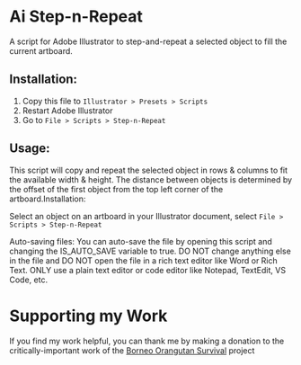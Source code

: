 # Ai Step-n-Repeat

A script for Adobe Illustrator to step-and-repeat a selected object to fill the current artboard.

## Installation:

1. Copy this file to `Illustrator > Presets > Scripts`
2. Restart Adobe Illustrator
3. Go to `File > Scripts > Step-n-Repeat`

## Usage:

This script will copy and repeat the selected object in rows & columns
to fit the available width & height. The distance between objects is determined
by the offset of the first object from the top left corner of the artboard.Installation:

Select an object on an artboard in your Illustrator document, select `File > Scripts > Step-n-Repeat`

Auto-saving files: You can auto-save the file by opening this script and changing the IS_AUTO_SAVE variable to true. DO NOT change anything else in the file and DO NOT open the file in a rich text editor like Word or Rich Text. ONLY use a plain text editor or code editor like Notepad, TextEdit, VS Code, etc.

# Supporting my Work

If you find my work helpful, you can thank me by making a donation to the critically-important work of the [Borneo Orangutan Survival](https://bosa.secure.force.com/#!/donation) project